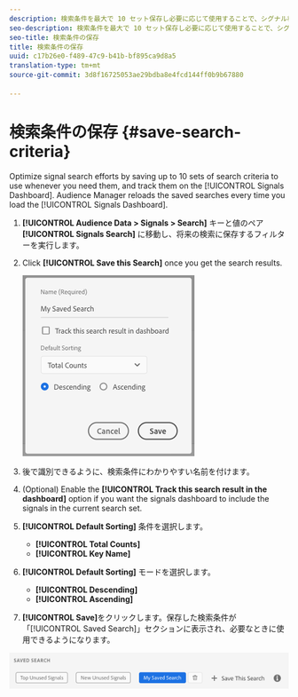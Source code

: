 ```yaml
---
description: 検索条件を最大で 10 セット保存し必要に応じて使用することで、シグナル検索の労力を抑えるとともに、ダッシュボードで保存した条件の結果を追跡できます。Audience Manager では、ダッシュボードの読み込みのたびに保存済みの検索結果がリロードされます。
seo-description: 検索条件を最大で 10 セット保存し必要に応じて使用することで、シグナル検索の労力を抑えるとともに、ダッシュボードで保存した条件の結果を追跡できます。Audience Manager では、ダッシュボードの読み込みのたびに保存済みの検索結果がリロードされます。
seo-title: 検索条件の保存
title: 検索条件の保存
uuid: c17b26e0-f489-47c9-b41b-bf895ca9d8a5
translation-type: tm+mt
source-git-commit: 3d8f16725053ae29bdba8e4fcd144ff0b9b67880

---
```



# 検索条件の保存 {#save-search-criteria}

Optimize signal search efforts by saving up to 10 sets of search criteria to use whenever you need them, and track them on the [!UICONTROL Signals Dashboard]. Audience Manager reloads the saved searches every time you load the [!UICONTROL Signals Dashboard].

1. **[!UICONTROL Audience Data > Signals > Search]** キーと値のペア **[!UICONTROL Signals Search]** に移動し、将来の検索に保存するフィルターを実行します。
1. Click **[!UICONTROL Save this Search]** once you get the search results.

   ![手順の結果](assets/save-search-criteria.png)
1. 後で識別できるように、検索条件にわかりやすい名前を付けます。
1. (Optional) Enable the **[!UICONTROL Track this search result in the dashboard]** option if you want the signals dashboard to include the signals in the current search set.
1. **[!UICONTROL Default Sorting]** 条件を選択します。
   * **[!UICONTROL Total Counts]**
   * **[!UICONTROL Key Name]**
1. **[!UICONTROL Default Sorting]** モードを選択します。
   * **[!UICONTROL Descending]**
   * **[!UICONTROL Ascending]**
1. **[!UICONTROL Save]**&#x200B;をクリックします。保存した検索条件が「[!UICONTROL Saved Search]」セクションに表示され、必要なときに使用できるようになります。

![保存済みの検索](assets/saved-search.png)
